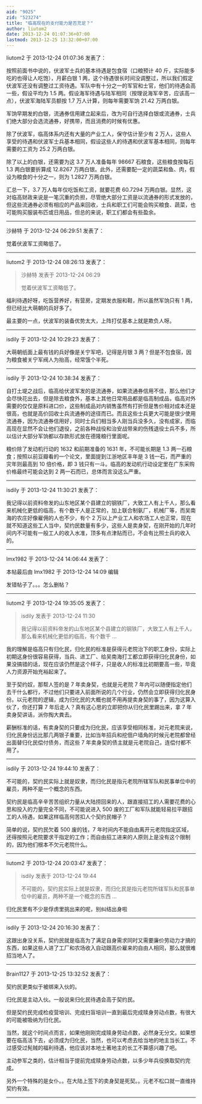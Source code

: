 ```yaml
---
aid: "9025"
zid: "523274"
title: "临高现在的支付能力是否充足？"
author: liutom2
date: 2013-12-24 01:07:36+07:00
lastmod: 2013-12-25 13:32:00+07:00
---
```


liutom2 于 2013-12-24 01:07:36 发表了：

按照前面书中说的，伏波军士兵的基本待遇是包食宿（口粮预计 40 斤，实际能多吃的也得让人吃饱），月薪白银 1 两，这个待遇很长时间没调整过，所以我们假定伏波军还没有调整过工资待遇。军队中有十分之一的军官和士官，他们的待遇会高一些，假设平均为 1.5 两。假设海军待遇与陆军相同（按理说海军辛苦，应该高一点），伏波军海陆军员额按 1.7 万人计算，则每年需要军饷 21.42 万两白银。

军饷早期发的白银，流通券信用建立起来后，改为可自行选择白银或流通券，士兵们绝大部分会选流通券，好携带，而且消费的时候有优惠。

除了伏波军，临高体系内还有大量的产业工人，保守估计至少有 2 万人，这些人享受的待遇和伏波军士兵基本相同，假设这些人的待遇和伏波军基本相同，则每年需要的工资为 25.2 万两白银。

除了以上的白银，还需要为这 3.7 万人准备每年 98667 石粮食，这些粮食按每石 1.3 两白银要折算成 12.8267 万两白银。此外，还需要配一定的蔬菜和鱼、肉，假设为粮食的十分之一，则为 1.2827 万两白银。

汇总一下，3.7 万人每年仅吃饭和工资，就要花费 60.7294 万两白银。显然，这对临高财政来说是一笔沉重的负担，尽管绝大部分工资是以流通券的形式发放的，但这些流通券必须有相应的产品来回收，士兵和职工们可能会购买粮食、蔬菜，也可能购买服装布匹或日用品，但总的来说，职工们都会有些盈余。

---

沙赫特 于 2013-12-24 06:29:51 发表了：

觉着伏波军工资略低了。

---

liutom2 于 2013-12-24 08:26:13 发表了：

> 沙赫特 发表于 2013-12-24 06:29
>
> 觉着伏波军工资略低了。

福利待遇好呀，吃饭营养好，有营房，定期发衣服和鞋，所以虽然军饷只有 1 两，但已经比大萌朝的兵好多了。

最主要的一点，伏波军的装备优势太大，上阵打仗基本上就是欺负人呀。

---

isdily 于 2013-12-24 10:29:23 发表了：

大萌朝纸面上最有钱的兵好像是关宁军吧，记得是月银 3 两？但是不包食宿，因为粮食被关宁军阀人为抬高，经常饿个半死。

---

isdily 于 2013-12-24 10:38:34 发表了：

自打土堤之战后，临高给伏波军发的是流通券，如果流通券信用不佳，那么他们才会尽快花出去，但是除去粮食外，基本上其他日常用品都是临高制成品，临高对外需要的仅仅是原料进口价，这些制成品对内销售虽然有打折但是售价相对成本还是很高，也就是高价回收士兵流通券的途径而已。而且这些士兵更大可能是很少使用流通券，因为流通券信用好，同时士兵们相当多人刚当兵没多久，没有成家，而临高现在显然不会让他们退役，之前各种战役和治安战带来的伤残退役士兵不多，所以估计大部分军饷都以存款形式放在德隆粮行里面呢。

粮价除了发动机行动的 1632 和前期准备的 1631 年，不可能长期是 1.3 两一石粮食；按照以前豆瓣看的一个论文，里面提到江浙地区丰年是 3 钱一石，而严重的灾年则最高到 10 倍价格，即 3 钱只有一斗。临高的发动机行动设定里在广东采购价格最终可能会达到 2 两一石而已，总体而言没这么严重。

---

isdily 于 2013-12-24 11:30:21 发表了：

我记得以前资料帝发的山东地区某个县建立的钢铁厂，大致工人有上千人，那么看来机械化更低的临高，有个数千人是正常的，加上联合制氨厂，机械厂等，而吴南海的农庄好像雇佣的人也不少，有个 2 万以上产业工人和农场工人也正常，现在就不知道这些工人当中，契约民数量有多少，这些人是卖身契，在刚开始的几年时间内不可能有一般工人的收入水准，顶多有点津贴而已，不会有比照士兵的收入的。

---

lmx1982 于 2013-12-24 14:06:44 发表了：

本帖最后由 lmx1982 于 2013-12-24 14:09 编辑

发错帖子了。。。怎么删帖？

---

liutom2 于 2013-12-24 19:35:05 发表了：

> isdily 发表于 2013-12-24 11:30
>
> 我记得以前资料帝发的山东地区某个县建立的钢铁厂，大致工人有上千人，那么看来机械化更低的临高，有个数千 ...

我的理解是临高只有归化民，归化民的标准是获得元老院治下的职工身份，实际上初期这身份很容易获得，当兵、进工厂、给吴南海打工都立即获得归化民身份，如果没搞错的话，现在应该仍然是这个样子，只是收人的标准比初期要高一些，毕竟人力资源开始充裕起来了。

至于契约奴，那帮人签的是 7 年卖身契，也就是元老院 7 年内可以随便指定他们去干什么都行，不过他们只要进入前面所说的几个行业，仍然会立即获得归化民身份。以元老院的逻辑，成为归化民的大概也就不用再提卖身契的事了，因为这算入伙了，你还打算 7 年后走人？真有这心思的立即把你从归化民里踢出来，拿 7 年卖身契讲话，派你掏大粪去。

薪酬标准的话，有卖身契的只要成为归化民，应该享受相同标准，对元老院来说，归化民身份远比那几两银子重要，比如当年招兵和挖佃户墙角的时候元老院都曾经出面替归化民偿付债务，而这些 7 年卖身契的债主就是元老院自己，连偿付都不用了。

---

isdily 于 2013-12-24 19:44:10 发表了：

不可能的，契约民实际上就是奴隶，而归化民是指元老院所辖军队和民事单位中的雇员，两种不是一个概念的东西。

契约民是临高辛辛苦苦组织力量从大陆捞回来的人，跟直接招工的人需要花费的心思和投入的力量完全不同，不可能说进入 500 废的工厂和军队就能轻易拉平跟招工的人待遇，如果这样临高何苦扣人个契约民帽子？

简单的说，契约民欠着 500 废的钱，7 年时间内不能自由离开元老院指定区域，还得按照元老院要求干指定的工作；而自由招工进来的人原则上是没有这个限制的，因为他们根本不欠元老院什么。

---

liutom2 于 2013-12-24 20:03:47 发表了：

> isdily 发表于 2013-12-24 19:44
>
> 不可能的，契约民实际上就是奴隶，而归化民是指元老院所辖军队和民事单位中的雇员，两种不是一个概念的东西 ...

归化民里有不少是俘虏里挑出来的呢，别纠结出身啦

---

isdily 于 2013-12-24 20:16:30 发表了：

这跟出身没关系，契约民就是临高为了满足自身需求同时又需要廉价劳动力才搞的东西，如果这些人进了工厂和农场收入自动跟高价雇来的自由人相同，那么就很难招当地人了。

---

Brain1127 于 2013-12-25 13:32:52 发表了：

契约民更类似于被绑来入伙的。

归化民是主动入伙。一般说来归化民待遇会高于契约民。

但是契约民完成检疫营培训、完成扫盲培训一直到最后完成赎身劳动点数，有很大的可能被吸纳为归化民。

当然，就这个时间点而言，如果他刚刚完成赎身劳动点数，必然身无分文。如果想要在临高活下去，必须成为归化民，当然，也可以考虑去给当地的地主当长工。不过感受过髡贼的福利待遇，他应该对本地土著地主的长工不算感兴趣了吧。

主动参军之类的，估计相当于提前完成赎身劳动点数，以多少年兵役换取契约完成。

另外一个特殊的是女仆。。在大陆上签下的卖身契是死契。。元老不松口就一直维持契约有效。

---

